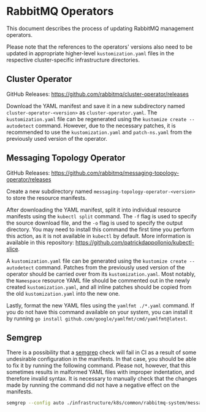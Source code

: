 # RabbitMQ Operators

This document describes the process of updating RabbitMQ management operators.

Please note that the references to the operators' versions also need to be
updated in appropriate higher-level `kustomization.yaml` files in the respective
cluster-specific infrastructure directories.

## Cluster Operator

GitHub Releases: <https://github.com/rabbitmq/cluster-operator/releases>

Download the YAML manifest and save it in a new subdirectory named
`cluster-operator-<version>` as `cluster-operator.yaml`. The
`kustomization.yaml` file can be regenerated using the `kustomize create
--autodetect` command. However, due to the necessary patches, it is recommended
to use the `kustomization.yaml` and `patch-ns.yaml` from the previously used
version of the operator.

## Messaging Topology Operator

GitHub Releases: <https://github.com/rabbitmq/messaging-topology-operator/releases>

Create a new subdirectory named `messaging-topology-operator-<version>` to store
the resource manifests.

After downloading the YAML manifest, split it into individual resource manifests
using the `kubectl split` command. The `-f` flag is used to specify the source
download file, and the `-o` flag is used to specify the output directory. You
may need to install this command the first time you perform this action, as it
is not available in `kubectl` by default. More information is available in this
repository: <https://github.com/patrickdappollonio/kubectl-slice>.

A `kustomization.yaml` file can be generated using the `kustomize create
--autodetect` command. Patches from the previously used version of the operator
should be carried over from its `kustomization.yaml`. Most notably, the
`Namespace` resource YAML file should be commented out in the newly created
`kustomization.yaml`, and all inline patches should be copied from the old
`kustomization.yaml` into the new one.

Lastly, format the new YAML files using the `yamlfmt ./*.yaml` command. If you
do not have this command available on your system, you can install it by running
`go install github.com/google/yamlfmt/cmd/yamlfmt@latest`.

## Semgrep

There is a possibility that a [semgrep](https://semgrep.dev/) check will fail in
CI as a result of some undesirable configuration in the manifests. In that case,
you should be able to fix it by running the following command. Please not,
however, that this sometimes results in malformed YAML files with improper
indentation, and therefore invalid syntax. It is necessary to manually check
that the changes made by running the command did not have a negative effect on
the manifests.

```sh
semgrep --config auto ./infrastructure/k8s/common/rabbitmq-system/messaging-topology-operator-<version>/ --autofix
```
